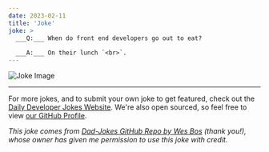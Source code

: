 ```yaml
---
date: 2023-02-11
title: 'Joke'
joke: >
  ___Q:___ When do front end developers go out to eat?
  
  ___A:___ On their lunch `<br>`.
---
```



![Joke Image](https://private.xtrp.io/projects/DailyDeveloperJokes/public_image_server/images/5e12591442e48.png)

---

For more jokes, and to submit your own joke to get featured, check out the [Daily Developer Jokes Website](https://dailydeveloperjokes.github.io/). We're also open sourced, so feel free to view [our GitHub Profile](https://github.com/dailydeveloperjokes).


_This joke comes from [Dad-Jokes GitHub Repo by Wes Bos](https://github.com/wesbos/dad-jokes) (thank you!), whose owner has given me permission to use this joke with credit._

<!--
Joke text:
**Q:** When do front end developers go out to eat?

**A:** On their lunch `<br>`.
 -->


